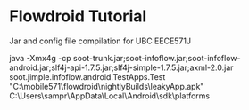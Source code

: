 # Flowdroid Tutorial
Jar and config file compilation for UBC EECE571J

  java -Xmx4g -cp soot-trunk.jar;soot-infoflow.jar;soot-infoflow-android.jar;slf4j-api-1.7.5.jar;slf4j-simple-1.7.5.jar;axml-2.0.jar soot.jimple.infoflow.android.TestApps.Test "C:\mobile571\flowdroid\nightlyBuilds\leakyApp.apk" C:\Users\sampr\AppData\Local\Android\sdk\platforms

